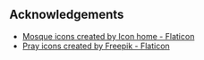 ## Acknowledgements
- <a href="https://www.flaticon.com/free-icons/mosque" title="mosque icons">Mosque icons created by Icon home - Flaticon</a>
- <a href="https://www.flaticon.com/free-icons/pray" title="pray icons">Pray icons created by Freepik - Flaticon</a>
